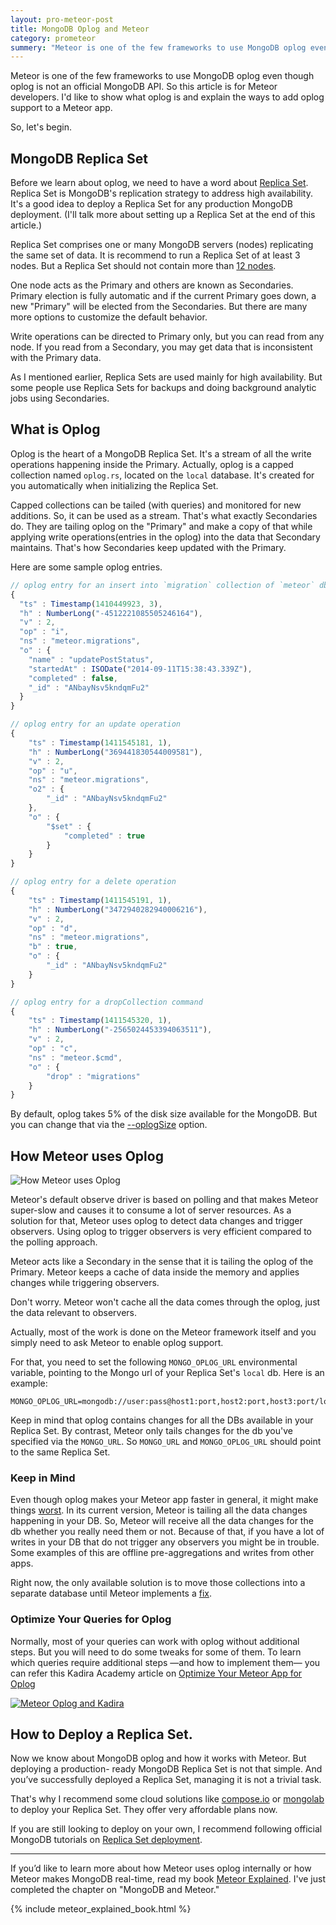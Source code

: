 ```yaml
---
layout: pro-meteor-post
title: MongoDB Oplog and Meteor
category: prometeor
summery: "Meteor is one of the few frameworks to use MongoDB oplog even though oplog is not an official MongoDB API. So this article is for Meteor developers. I'd like to show what oplog is and explain the ways to add oplog support to a Meteor app."
---
```


Meteor is one of the few frameworks to use MongoDB oplog even though oplog is not an official MongoDB API. So this article is for Meteor developers. I'd like to show what oplog is and explain the ways to add oplog support to a Meteor app.

So, let's begin.

## MongoDB Replica Set

Before we learn about oplog, we need to have a word about [Replica Set](http://docs.mongodb.org/manual/replication/). Replica Set is MongoDB's replication strategy to address high availability. It's a good idea to deploy a Replica Set for any production MongoDB deployment. (I'll talk more about setting up a Replica Set at the end of this article.)

Replica Set comprises  one or many MongoDB servers (nodes) replicating the same set of data. It is recommend to run a Replica Set of at least 3 nodes. But a Replica Set should not contain more than [12 nodes](http://docs.mongodb.org/manual/reference/limits/#Number-of-Members-of-a-Replica-Set).

One node acts as the Primary and others are known as Secondaries. Primary election is fully automatic and if the current Primary goes down, a new "Primary" will be elected from the Secondaries. But there are many more options to customize the default behavior.

Write operations can be directed to Primary only, but you can read from any node. If you read from a Secondary, you may get data that is inconsistent with the Primary data.

As I mentioned earlier, Replica Sets are used mainly for high availability. But some people use Replica Sets for backups and doing background analytic jobs using Secondaries.

## What is Oplog

Oplog is the heart of a MongoDB Replica Set. It's a stream of all the write operations happening inside the Primary. Actually, oplog is a capped collection named `oplog.rs`, located on the `local` database. It's created for you automatically when initializing the Replica Set.

Capped collections can be tailed (with queries) and monitored for new additions. So, it can be used as a stream. That's what exactly Secondaries do. They are tailing oplog on the "Primary" and make a copy of that while applying write operations(entries in the oplog) into the data that Secondary maintains. That's how Secondaries keep updated with the Primary.

Here are some sample oplog entries.

~~~js
// oplog entry for an insert into `migration` collection of `meteor` db
{
  "ts" : Timestamp(1410449923, 3),
  "h" : NumberLong("-4512221085505246164"),
  "v" : 2,
  "op" : "i",
  "ns" : "meteor.migrations",
  "o" : {
    "name" : "updatePostStatus",
    "startedAt" : ISODate("2014-09-11T15:38:43.339Z"),
    "completed" : false,
    "_id" : "ANbayNsv5kndqmFu2"
  }
}
~~~

~~~js
// oplog entry for an update operation
{
    "ts" : Timestamp(1411545181, 1),
    "h" : NumberLong("369441830544009581"),
    "v" : 2,
    "op" : "u",
    "ns" : "meteor.migrations",
    "o2" : {
        "_id" : "ANbayNsv5kndqmFu2"
    },
    "o" : {
        "$set" : {
            "completed" : true
        }
    }
}
~~~

~~~js
// oplog entry for a delete operation
{
    "ts" : Timestamp(1411545191, 1),
    "h" : NumberLong("3472940282940006216"),
    "v" : 2,
    "op" : "d",
    "ns" : "meteor.migrations",
    "b" : true,
    "o" : {
        "_id" : "ANbayNsv5kndqmFu2"
    }
}
~~~

~~~js
// oplog entry for a dropCollection command
{
    "ts" : Timestamp(1411545320, 1),
    "h" : NumberLong("-2565024453394063511"),
    "v" : 2,
    "op" : "c",
    "ns" : "meteor.$cmd",
    "o" : {
        "drop" : "migrations"
    }
}
~~~

By default, oplog takes 5% of the disk size available for the MongoDB. But you can change that via the [--oplogSize](http://docs.mongodb.org/manual/core/replica-set-oplog/#replica-set-oplog-sizing) option.

## How Meteor uses Oplog

![How Meteor uses Oplog](https://cldup.com/pxqhOiXKm9.png)

Meteor's default observe driver is based on polling and that makes Meteor super-slow and causes it to consume a lot of server resources. As a solution for that, Meteor uses oplog to detect data changes and trigger observers. Using oplog to trigger observers is very efficient compared to the polling approach.

Meteor acts like a Secondary in the sense that it is tailing the oplog of the Primary. Meteor keeps a cache of data inside the memory and applies changes while triggering observers.

Don't worry. Meteor won't cache all the data comes through the oplog, just the data relevant to observers.

Actually, most of the work is done on the Meteor framework itself and you simply need to ask Meteor to enable oplog support.

For that, you need to set the following `MONGO_OPLOG_URL` environmental variable, pointing to the Mongo url of your Replica Set's `local` db. Here is an example:

~~~
MONGO_OPLOG_URL=mongodb://user:pass@host1:port,host2:port,host3:port/local
~~~

Keep in mind that oplog contains changes for all the DBs available in your Replica Set. By contrast, Meteor only tails changes for the db you've specified via the `MONGO_URL`. So `MONGO_URL` and `MONGO_OPLOG_URL` should point to the same Replica Set.

### Keep in Mind

Even though oplog makes your Meteor app faster in general, it might make things [worst](https://groups.google.com/d/msg/meteor-talk/Y547Hh2z39Y/Sp3Z4hGlE-sJ). In its current version, Meteor is tailing all the data changes happening in your DB. So, Meteor will receive all the data changes for the db whether you really need them or not. Because of that, if you have a lot of writes in your DB that do not trigger any observers you might be in trouble. Some examples of this are offline pre-aggregations and writes from other apps.

Right now, the only available solution is to move those collections into a separate database until Meteor implements a [fix](https://groups.google.com/forum/#!topic/meteor-core/RpTxiGPUhMw).

### Optimize Your Queries for Oplog

Normally, most of your queries can work with oplog without additional steps. But you will need to do some tweaks for some of them. To learn which queries require additional steps —and how to implement them— you can refer this Kadira Academy article on [Optimize Your Meteor App for Oplog](https://kadira.io/academy/optimize-your-app-for-oplog/)

[![Meteor Oplog and Kadira](https://i.cloudup.com/FA2NrHshgj.png)](https://kadira.io/academy/optimize-your-app-for-oplog/)

## How to Deploy a Replica Set.

Now we know about MongoDB oplog and how it works with Meteor. But deploying a production- ready MongoDB Replica Set is not that simple. And you’ve successfully deployed a Replica Set, managing it is not a trivial task.

That's why I recommend some cloud solutions like [compose.io](https://blog.compose.io/meteor-the-oplog-and-elastic-deployment/) or [mongolab](http://blog.mongolab.com/2014/07/tutorial-scaling-meteor-with-mongodb-oplog-tailing/) to deploy your Replica Set. They offer very affordable plans now.

If you are still looking to deploy on your own, I recommend following official MongoDB tutorials on [Replica Set deployment](http://docs.mongodb.org/manual/administration/replica-set-deployment/).


---

If you’d like to learn more about how Meteor uses oplog internally or how Meteor makes MongoDB real-time, read my book [Meteor Explained](https://gumroad.com/l/meteor-explained). I've just completed the chapter on "MongoDB and Meteor."

{% include meteor_explained_book.html %}